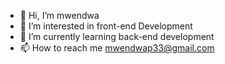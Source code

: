 - 👋 Hi, I’m mwendwa
- 👀 I’m interested in front-end Development
- 🌱 I’m currently learning back-end development
- 📫 How to reach me mwendwap33@gmail.com

<!---
mwendwa2023/mwendwa2023 is a ✨ special ✨ repository because its `README.md` (this file) appears on your GitHub profile.
You can click the Preview link to take a look at your changes.
--->
